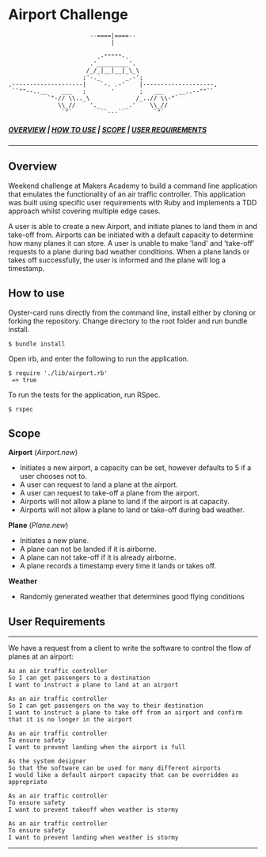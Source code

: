 # Airport Challenge 

```     
                       --====|====--
                             |  

                         .-"""""-. 
                       .'_________'. 
                      /_/_|__|__|_\_\
                     ;'-._       _.-';
,--------------------|    `-. .-'    |--------------------,
 ``""--..__    ___   ;       '       ;   ___    __..--""``
           `"-// \\.._\             /_..// \\-"`
              \\_//    '._       _.'    \\_//
               `"`        ``---``        `"`                                                    
```
##### [*OVERVIEW*](#Overview) | [*HOW TO USE*](#How-to-use) | [*SCOPE*](#scope) | [*USER REQUIREMENTS*](#User-Requirements )
___

## Overview

Weekend challenge at Makers Academy to build a command line application that emulates the functionality of an air traffic controller. This application was built using specific user requirements with Ruby and implements a TDD approach whilst covering multiple edge cases.

A user is able to create a new Airport, and initiate planes to land them in and take-off from. Airports can be initiated with a default capacity to determine how many planes it can store. A user is unable to make 'land' and 'take-off' requests to a plane during bad weather conditions. When a plane lands or takes off successfully, the user is informed and the plane will log a timestamp.


## How to use

Oyster-card runs directly from the command line, install either by cloning or forking the repository. Change directory to the root folder and run bundle install.

```
$ bundle install
```
Open irb, and enter the following to run the application.

```
$ require './lib/airport.rb'
 => true
```
To run the tests for the application, run RSpec.

```
$ rspec
```

## Scope

**Airport** (*Airport.new*)
-	Initiates a new airport, a capacity can be set, however defaults to 5 if a user chooses not to.
-	A user can request to land a plane at the airport.
-	A user can request to take-off a plane from the airport.
-	Airports will not allow a plane to land if the airport is at capacity.
-	Airports will not allow a plane to land or take-off during bad weather.


**Plane** (*Plane.new*)
-	Initiates a new plane.
-	A plane can not be landed if it is airborne.
-	A plane can not take-off if it is already airborne.
-	A plane records a timestamp every time it lands or takes off.


**Weather**
- Randomly generated weather that determines good flying conditions

## User Requirements

---------

We have a request from a client to write the software to control the flow of planes at an airport:

```
As an air traffic controller
So I can get passengers to a destination
I want to instruct a plane to land at an airport
```
```
As an air traffic controller
So I can get passengers on the way to their destination
I want to instruct a plane to take off from an airport and confirm that it is no longer in the airport
```
```
As an air traffic controller
To ensure safety
I want to prevent landing when the airport is full
```
```
As the system designer
So that the software can be used for many different airports
I would like a default airport capacity that can be overridden as appropriate
```
```
As an air traffic controller
To ensure safety
I want to prevent takeoff when weather is stormy
```
```
As an air traffic controller
To ensure safety
I want to prevent landing when weather is stormy
```
--------

